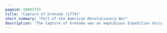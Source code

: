 ```yaml
---
pageid: 28803743
title: "Capture of Grenada (1779)"
short_summary: "Part of the American Revolutionary War"
description: "The Capture of Grenada was an amphibious Expedition during the american Revolution in July 1779. Charles hector comte D'Estaing led french Forces against the british-held Islands of Grenada in the West Indies. The french Forces landed on 2 July and the Assault happened on the Night of 34 July. The french Forces attacked british Fortifications on Hospital Hill overlooking the Island's Capital Saint George's. The british Cannons were captured and turned against Fort George. Lord Macartney opened Negotiations to surrender."
---
```

